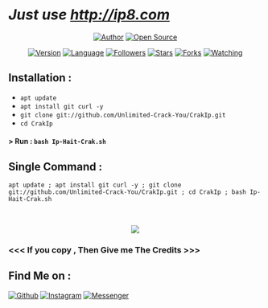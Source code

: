 # ***Just use http://ip8.com***
</p>
<p align="center">
<a href="https://github.com/htr-tech"><img title="Author" src="https://img.shields.io/badge/Author-./B7-red.svg?style=for-the-badge&logo=github"></a>
<a href="#"><img title="Open Source" src="https://img.shields.io/badge/Open%20Source-Code Bash-green?style=for-the-badge"></a>
</p>
<p align="center">
<a href="#"><img title="Version" src="https://img.shields.io/badge/Version-0.1-green.svg?style=flat-square"></a>
<a href="#"><img title="Language" src="https://badges.frapsoft.com/bash/v1/bash.png?v=103"></a>
<a href="https://github.com/htr-tech/followers"><img title="Followers" src="https://img.shields.io/github/followers/Unlimited-Crack-You?color=blue&style=flat-square"></a>
<a href="https://github.com/Unlimited-Crack-You/CrakIp/stargazers/"><img title="Stars" src="https://img.shields.io/github/stars/Unlimited-Crack-You/CrakIp?color=red&style=flat-square"></a>
<a href="https://github.com/Unlimited-Crack-You/CrakIp/network/members"><img title="Forks" src="https://img.shields.io/github/forks/Unlimited-Crack-You/CrakIp?color=red&style=flat-square"></a>
<a href="https://github.com/Unlimited-Crack-You/CrakIp/watchers"><img title="Watching" src="https://img.shields.io/github/watchers/Unlimited-Crack-You/CrakIp?label=Watchers&color=blue&style=flat-square"></a>
</p>

## Installation :

* `apt update`
* `apt install git curl -y`
* `git clone git://github.com/Unlimited-Crack-You/CrakIp.git`
* `cd CrakIp`

#### > Run : `bash Ip-Hait-Crak.sh`

## Single Command :
```
apt update ; apt install git curl -y ; git clone git://github.com/Unlimited-Crack-You/CrakIp.git ; cd CrakIp ; bash Ip-Hait-Crak.sh
```
<br>
<p align="center">
<img src="https://raw.githubusercontent.com/htr-tech/release-download/master/images/trackip.png"/>

### <<< If you copy , Then Give me The Credits >>>

## Find Me on :
[![Github](https://img.shields.io/badge/Github-HTR--TECH-green?style=for-the-badge&logo=github)](https://github.com/htr-tech)
[![Instagram](https://img.shields.io/badge/IG-%40tahmid.rayat-red?style=for-the-badge&logo=instagram)](https://www.instagram.com/tahmid.rayat)
[![Messenger](https://img.shields.io/badge/Chat-Messenger-blue?style=for-the-badge&logo=messenger)](https://m.me/tahmid.rayat.official)
